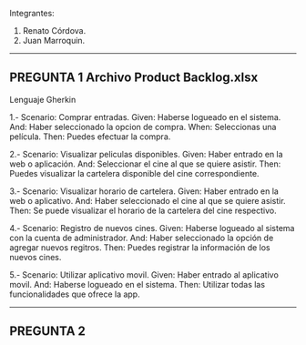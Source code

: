 Integrantes: 
1. Renato Córdova.
2. Juan Marroquin.

-----------------------------------------------------------------------------------------------------------------------------------
PREGUNTA 1          Archivo Product Backlog.xlsx
-----------------------------------------------------------------------------------------------------------------------------------
Lenguaje Gherkin

1.-
Scenario: Comprar entradas.
Given: Haberse logueado en el sistema.
And: Haber seleccionado la opcion de compra.
When: Seleccionas una película.
Then: Puedes efectuar la compra.

2.-
Scenario: Visualizar peliculas disponibles.
Given: Haber entrado en la web o aplicación.
And: Seleccionar el cine al que se quiere asistir.
Then: Puedes visualizar la cartelera disponible del cine correspondiente.

3.-
Scenario: Visualizar horario de cartelera.
Given: Haber entrado en la web o aplicativo.
And: Haber seleccionado el cine al que se quiere asistir.
Then: Se puede visualizar el horario de la cartelera del cine respectivo.

4.-
Scenario: Registro de nuevos cines.
Given: Haberse logueado al sistema con la cuenta de administrador.
And: Haber seleccionado la opción de agregar nuevos regitros.
Then: Puedes registrar la información de los nuevos cines.

5.-
Scenario: Utilizar aplicativo movil.
Given: Haber entrado al aplicativo movil.
And: Haberse logueado en el sistema.
Then: Utilizar todas las funcionalidades que ofrece la app.

-----------------------------------------------------------------------------------------------------------------------------------
PREGUNTA 2
-----------------------------------------------------------------------------------------------------------------------------------







